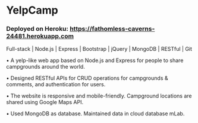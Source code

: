 # YelpCamp

### Deployed on Heroku: https://fathomless-caverns-24481.herokuapp.com

Full-stack | Node.js | Express | Bootstrap | jQuery | MongoDB | RESTful | Git

• A yelp-like web app based on Node.js and Express for people to share campgrounds around the world.

• Designed RESTful APIs for CRUD operations for campgrounds & comments, and authentication for users.

• The website is responsive and mobile-friendly. Campground locations are shared using Google Maps API.

• Used MongoDB as database. Maintained data in cloud database mLab.